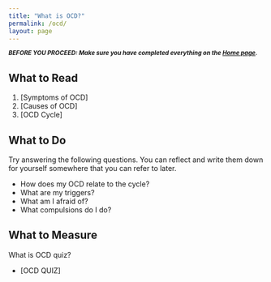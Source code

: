 ```yaml
---
title: "What is OCD?"
permalink: /ocd/
layout: page
---
```

<sub>***BEFORE YOU PROCEED: Make sure you have completed everything on the [Home page](https://nader938.github.io).***</sub>

## What to Read
1. [Symptoms of OCD]
2. [Causes of OCD]
3. [OCD Cycle]

## What to Do
Try answering the following questions. You can reflect and write them down for yourself somewhere that you can refer to later. 
  - How does my OCD relate to the cycle?
  - What are my triggers?
  - What am I afraid of?
  - What compulsions do I do?

## What to Measure
What is OCD quiz?
  - [OCD QUIZ]
